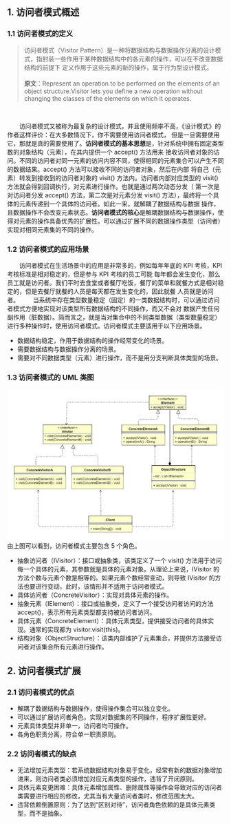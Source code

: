 ## 1. 访问者模式概述
### 1.1 访问者模式的定义
> 访问者模式（Visitor Pattern）是一种将数据结构与数据操作分离的设计模式，指封装一些作用于某种数据结构中的各元素的操作，可以在不改变数据结构的前提下
> 定义作用于这些元素的新的操作，属于行为型设计模式。
> <br><br>
> **原文**：Represent an operation to be performed on the elements of an object structure.Visitor lets you define a new operation
> without changing the classes of the elements on which it operates.
<br>

&ensp;&ensp;&ensp;&ensp;访问者模式又被称为最复杂的设计模式，并且使用频率不高，《设计模式》的作者这样评价：在大多数情况下，你不需要使用访问者模式，
但是一旦需要使用它，那就是真的需要使用了。**访问者模式的基本思想**是，针对系统中拥有固定类型数的对象结构（元素），在其内提供一个 accept() 方法用来
接收访问者对象的访问。不同的访问者对同一元素的访问内容不同，使得相同的元素集合可以产生不同的数据结果。accept() 方法可以接收不同的访问者对象，然后在内部
将自己（元素）转发到接收到的访问者对象的 visit() 方法内。访问者内部对应类型的 visit() 方法就会得到回调执行，对元素进行操作。也就是通过两次动态分发（
第一次是对访问者分发 accept() 方法，第二次是对元素分发 visit() 方法），最终将一个具体的元素传递到一个具体的访问者。如此一来，就解耦了数据结构与数据
操作，且数据操作不会改变元素状态。**访问者模式的核心**是解耦数据结构与数据操作，使得对元素的操作具备优秀的扩展性。可以通过扩展不同的数据操作类型（访问者）
实现对相同元素集的不同的操作。

### 1.2 访问者模式的应用场景
&ensp;&ensp;&ensp;&ensp;访问者模式在生活场景中的应用是非常多的，例如每年年底的 KPI 考核，KPI 考核标准是相对稳定的，但是参与 KPI 考核的员工可能
每年都会发生变化，那么员工就是访问者。我们平时去食堂或者餐厅吃饭，餐厅的菜单和就餐方式是相对稳定的，但是去餐厅就餐的人员是每天都在发生变化的，因此就餐
人员就是访问者。
&ensp;&ensp;&ensp;&ensp;当系统中存在类型数量稳定（固定）的一类数据结构时，可以通过访问者模式方便地实现对该类型所有数据结构的不同操作，而又不会对
数据产生任何副作用（脏数据）。简而言之，就是当对集合中的不同类型数据（类型数量稳定）进行多种操作时，使用访问者模式。访问者模式主要适用于以下应用场景。
*   数据结构稳定，作用于数据结构的操作经常变化的场景。
*   需要数据结构与数据操作分离的场景。
*   需要对不同数据类型（元素）进行操作，而不是用分支判断具体类型的场景。

### 1.3 访问者模式的 UML 类图
![图片](访问者模式01.png)
<br>
由上图可以看到，访问者模式主要包含 5 个角色。
*   抽象访问者（IVisitor）：接口或抽象类，该类定义了一个 visit() 方法用于访问每一个具体的元素，其参数就是具体的元素对象。从理论上来说，IVisitor
    的方法个数与元素个数是相等的。如果元素个数经常变动，则导致 IVisitor 的方法也要进行变动，此时，该情形并不适用于访问者模式。
*   具体访问者（ConcreteVisitor）：实现对具体元素的操作。
*   抽象元素（IElement）：接口或抽象类，定义了一个接受访问者访问的方法 accept()，表示所有元素类型都支持被访问者访问。
*   具体元素（ConcreteElement）：具体元素类型，提供接受访问者的具体实现。通常的实现都为 visitor.visit(this)。
*   结构对象（ObjectStructure）：该类内部维护了元素集合，并提供方法接受访问者对该集合所有元素进行操作。

## 2. 访问者模式扩展
### 2.1 访问者模式的优点
*   解耦了数据结构与数据操作，使得操作集合可以独立变化。
*   可以通过扩展访问者角色，实现对数据集的不同操作，程序扩展性更好。
*   元素具体类型并非单一，访问者均可操作。
*   各角色职责分离，符合单一职责原则。

### 2.2 访问者模式的缺点
*   无法增加元素类型：若系统数据结构对象易于变化，经常有新的数据对象增加进来，则访问者类必须增加对应元素类型的操作，违背了开闭原则。
*   具体元素变更困难：具体元素增加属性、删除属性等操作会导致对应的访问者类需要进行相应的修改，尤其当有大量访问者类时，修改范围太大。
*   违背依赖倒置原则：为了达到“区别对待”，访问者角色依赖的是具体元素类型，而不是抽象。
